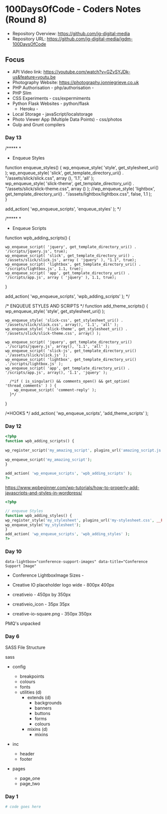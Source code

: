 # 100DaysOfCode - Coders Notes (Round 8)

+ Repository Overview: https://github.com/jg-digital-media
+ Repository URL: https://github.com/jg-digital-media/jgdm-100DaysOfCode

## Focus
+ API Video link:  https://youtube.com/watch?v=GZvSYJDk-us&feature=youtu.be
+ Photography Website: https://photography.jonniegrieve.co.uk
+ PHP Authorisation - php/authorisation - 
+ PHP Slim 
+ CSS Experiments - css/expermiments
+ Python Flask Websites - python/flask
  + Heroku - 
+ Local Storage - javaScript/localstorage
+ Photo Viewer App (Multiple Data Points) - css/photos
+ Gulp and Grunt compilers

### Day 13


/*****
 * 
 * Enqueue Styles

function enqueue_styles() {
    wp_enqueue_style( 'style', get_stylesheet_uri() );
    wp_enqueue_style( 'slick', get_template_directory_uri()  . "/assets/slick/slick.css", array (), '1.1', 'all' );       
    wp_enqueue_style( 'slick-theme', get_template_directory_uri() . "/assets/slick/slick-theme.css", array () );
    //wp_enqueue_style( 'lightbox', get_template_directory_uri() . "/assets/lightbox/lightbox.css", false, 1.1 );  
}

add_action( 'wp_enqueue_scripts', 'enqueue_styles' );  */


/*****
 * 
 * Enqueue Scripts

function wpb_adding_scripts() {
 
    
    wp_enqueue_script( 'jquery', get_template_directory_uri() . '/scripts/jquery.js', true);  
    wp_enqueue_script( 'slick', get_template_directory_uri() . '/assets/slick/slick.js', array ( 'jquery' ), "1.1", true);      
    wp_enqueue_script( 'lightbox', get_template_directory_uri() . '/scripts/lightbox.js', 1.1, true);    
    wp_enqueue_script( 'app', get_template_directory_uri() . '/scripts/app.js', array ( 'jquery' ), 1.1, true);   
}  

add_action( 'wp_enqueue_scripts', 'wpb_adding_scripts' );  */


/* ENQUEUE STYLES AND SCRIPTS */
function add_theme_scripts() {
    wp_enqueue_style( 'style', get_stylesheet_uri() );
   
    wp_enqueue_style( 'slick-css', get_stylesheet_uri() . '/assets/slick/slick.css', array(), '1.1', 'all' );   
    wp_enqueue_style( 'slick-theme', get_stylesheet_uri() . '/assets/slick/slick-theme.css', array() );   
   
    wp_enqueue_script( 'jquery', get_template_directory_uri() .'/scripts/jquery.js', array(), '1.1', 'all' );
    wp_enqueue_script( 'slick-js', get_template_directory_uri() .'/assets/slick/slick.js' );
    wp_enqueue_script( 'lightbox', get_template_directory_uri() .'/scripts/lightbox.js' );
    wp_enqueue_script( 'app', get_template_directory_uri() . '/scripts/app.js', array(), '1.1', 'jquery' );
   
      /*if ( is_singular() && comments_open() && get_option( 'thread_comments' ) ) {
        wp_enqueue_script( 'comment-reply' );
      }*/
  }


/*HOOKS */
add_action( 'wp_enqueue_scripts', 'add_theme_scripts' );


### Day 12

```php
<?php
function wpb_adding_scripts() {
 
wp_register_script('my_amazing_script', plugins_url('amazing_script.js', __FILE__), array('jquery'),'1.1', true);
 
wp_enqueue_script('my_amazing_script');
}
  
add_action( 'wp_enqueue_scripts', 'wpb_adding_scripts' );  
?>
```
https://www.wpbeginner.com/wp-tutorials/how-to-properly-add-javascripts-and-styles-in-wordpress/


```php
<?php

// enqueue Styles
function wpb_adding_styles() {
wp_register_style('my_stylesheet', plugins_url('my-stylesheet.css', __FILE__));
wp_enqueue_style('my_stylesheet');
}
add_action( 'wp_enqueue_scripts', 'wpb_adding_styles' );  
?>
```



### Day 10


``` data-lightbox="conference-support-images" data-title="Conference Support Image" ```


+ Conference LightboxImage Sizes - 

+ Creative IO placeholder logo wide - 800px 400px

+ creativeio - 450px by 350px

+ creativeio_icon - 35px 35px 

+ creative-io-square.png  - 350px 350px


PMQ's unpacked 

### Day 6


SASS File Structure

sass
  + config
    + breakpoints
    + colours
    + fonts
    + utilities (d)
      + extends (d)
        + backgrounds
        + banners
        + buttons
        + forms
        + colours
      + mixins (d)
        + mixins
        
  + inc
    + header
    + footer
  + pages
    + page_one
    + page_two
  
### Day 1

```php 
# code goes here
```
